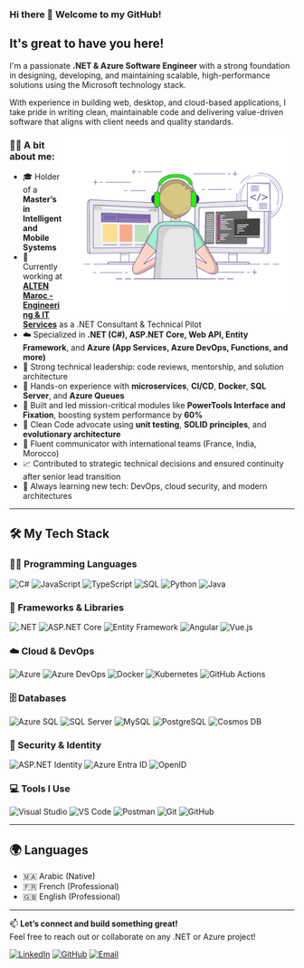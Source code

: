 ### Hi there 👋 Welcome to my GitHub!

## It's great to have you here!

I'm a passionate **.NET & Azure Software Engineer** with a strong foundation in designing, developing, and maintaining scalable, high-performance solutions using the Microsoft technology stack.

With experience in building web, desktop, and cloud-based applications, I take pride in writing clean, maintainable code and delivering value-driven software that aligns with client needs and quality standards.

<img align="right" alt="Coding GIF" src="https://github.com/AswinBarath/AswinBarath/blob/master/coding.gif?raw=true" width="408" height="318" />

### 👨‍💻 A bit about me:
- 🎓 Holder of a **Master’s in Intelligent and Mobile Systems**
- 💼 Currently working at **[ALTEN Maroc - Engineering & IT Services](https://www.alten.ma/)** as a .NET Consultant & Technical Pilot
- ☁️ Specialized in **.NET (C#), ASP.NET Core, Web API, Entity Framework**, and **Azure (App Services, Azure DevOps, Functions, and more)**
- 🧠 Strong technical leadership: code reviews, mentorship, and solution architecture
- 🔄 Hands-on experience with **microservices**, **CI/CD**, **Docker**, **SQL Server**, and **Azure Queues**
- 🚀 Built and led mission-critical modules like **PowerTools Interface and Fixation**, boosting system performance by **60%**
- 🧹 Clean Code advocate using **unit testing**, **SOLID principles**, and **evolutionary architecture**
- 🤝 Fluent communicator with international teams (France, India, Morocco)
- 📈 Contributed to strategic technical decisions and ensured continuity after senior lead transition
- 🧠 Always learning new tech: DevOps, cloud security, and modern architectures

---

## 🛠️ My Tech Stack

### 👨‍💻 Programming Languages
<p>
    <img alt="C#" src="https://img.shields.io/badge/c%23-%23239120.svg?style=for-the-badge&logo=c-sharp&logoColor=white"/>
    <img alt="JavaScript" src="https://img.shields.io/badge/javascript-%23323330.svg?style=for-the-badge&logo=javascript&logoColor=%23F7DF1E"/>
    <img alt="TypeScript" src="https://img.shields.io/badge/typescript-%23007ACC.svg?style=for-the-badge&logo=typescript&logoColor=white"/>
    <img alt="SQL" src="https://img.shields.io/badge/sql-%2300f.svg?style=for-the-badge&logo=mysql&logoColor=white"/>
    <img alt="Python" src="https://img.shields.io/badge/Python-3776AB?style=for-the-badge&logo=python&logoColor=white"/>
    <img alt="Java" src="https://img.shields.io/badge/Java-ED8B00.svg?style=for-the-badge&logo=java&logoColor=white"/>
</p>

### 🧰 Frameworks & Libraries
<p>
    <img alt=".NET" src="https://img.shields.io/badge/.NET-512BD4.svg?style=for-the-badge&logo=dotnet&logoColor=white"/>
    <img alt="ASP.NET Core" src="https://img.shields.io/badge/asp.net%20core-%23512BD4.svg?style=for-the-badge&logo=dotnet&logoColor=white"/>
    <img alt="Entity Framework" src="https://img.shields.io/badge/EntityFramework-6DB33F.svg?style=for-the-badge&logo=dotnet&logoColor=white"/>
    <img alt="Angular" src="https://img.shields.io/badge/angular-%23DD0031.svg?style=for-the-badge&logo=angular&logoColor=white"/>
    <img alt="Vue.js" src="https://img.shields.io/badge/vuejs-35495E.svg?style=for-the-badge&logo=vue.js&logoColor=4FC08D"/>
</p>

### ☁️ Cloud & DevOps
<p>
    <img alt="Azure" src="https://img.shields.io/badge/Microsoft%20Azure-0089D6.svg?style=for-the-badge&logo=microsoft-azure&logoColor=white"/>
    <img alt="Azure DevOps" src="https://img.shields.io/badge/Azure_DevOps-0078D7?style=for-the-badge&logo=azuredevops&logoColor=white"/>
    <img alt="Docker" src="https://img.shields.io/badge/docker-%230db7ed.svg?style=for-the-badge&logo=docker&logoColor=white"/>
    <img alt="Kubernetes" src="https://img.shields.io/badge/Kubernetes-326CE5.svg?style=for-the-badge&logo=kubernetes&logoColor=white"/>
    <img alt="GitHub Actions" src="https://img.shields.io/badge/github%20actions-2088FF?style=for-the-badge&logo=github-actions&logoColor=white"/>
</p>

### 🗄️ Databases
<p>
    <img alt="Azure SQL" src="https://img.shields.io/badge/Azure%20SQL-0078D4.svg?style=for-the-badge&logo=microsoftsqlserver&logoColor=white"/>
    <img alt="SQL Server" src="https://img.shields.io/badge/SQL%20Server-CC2927?style=for-the-badge&logo=microsoftsqlserver&logoColor=white"/>
    <img alt="MySQL" src="https://img.shields.io/badge/MySQL-005C84?style=for-the-badge&logo=mysql&logoColor=white"/>
    <img alt="PostgreSQL" src="https://img.shields.io/badge/PostgreSQL-4169E1?style=for-the-badge&logo=postgresql&logoColor=white"/>
    <img alt="Cosmos DB" src="https://img.shields.io/badge/Azure%20Cosmos%20DB-0062AD?style=for-the-badge&logo=azurecosmosdb&logoColor=white"/>
</p>

### 🔐 Security & Identity
<p>
    <img alt="ASP.NET Identity" src="https://img.shields.io/badge/ASP.NET%20Identity-512BD4?style=for-the-badge&logo=dotnet&logoColor=white"/>
    <img alt="Azure Entra ID" src="https://img.shields.io/badge/Azure%20Entra%20ID-0078D4?style=for-the-badge&logo=microsoftazure&logoColor=white"/>
    <img alt="OpenID" src="https://img.shields.io/badge/OpenID-orange?style=for-the-badge&logo=openid&logoColor=white"/>
</p>

### 💻 Tools I Use
<p>
    <img alt="Visual Studio" src="https://img.shields.io/badge/Visual%20Studio-5C2D91.svg?style=for-the-badge&logo=visual-studio&logoColor=white"/>
    <img alt="VS Code" src="https://img.shields.io/badge/VS%20Code-007ACC.svg?style=for-the-badge&logo=visual-studio-code&logoColor=white"/>
    <img alt="Postman" src="https://img.shields.io/badge/Postman-FF6C37?style=for-the-badge&logo=postman&logoColor=white"/>
    <img alt="Git" src="https://img.shields.io/badge/git-%23F05033.svg?style=for-the-badge&logo=git&logoColor=white"/>
    <img alt="GitHub" src="https://img.shields.io/badge/github-%23121011.svg?style=for-the-badge&logo=github&logoColor=white"/>
</p>

---

## 🌍 Languages
- 🇲🇦 Arabic (Native)
- 🇫🇷 French (Professional)
- 🇬🇧 English (Professional)

---

📫 **Let’s connect and build something great!**  
Feel free to reach out or collaborate on any .NET or Azure project!

[![LinkedIn](https://img.shields.io/badge/LinkedIn-blue?style=flat-square&logo=linkedin&logoColor=white)](https://www.linkedin.com/in/mohamed-dhamen-3b8b64220)
[![GitHub](https://img.shields.io/badge/GitHub-100000?style=flat-square&logo=github&logoColor=white)](https://github.com/mohamed-dhamen)
[![Email](https://img.shields.io/badge/Email-me-blue?style=flat-square&logo=gmail&logoColor=white)](mailto:mohamed.dhamen@outlook.com)
